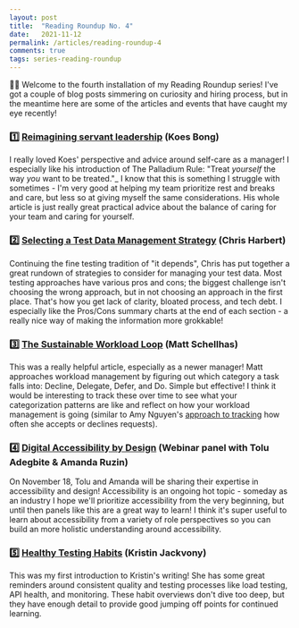 ```yaml
---
layout: post
title:  "Reading Roundup No. 4"
date:   2021-11-12
permalink: /articles/reading-roundup-4
comments: true
tags: series-reading-roundup
---
```


✍🏼 Welcome to the fourth installation of my Reading Roundup series! I've got a couple of blog posts simmering on curiosity and hiring process, but in the meantime here are some of the articles and events that have caught my eye recently! 

### 1️⃣ **[Reimagining servant leadership](https://leaddev.com/self-care-burnout/reimagining-servant-leadership) (Koes Bong)**

I really loved Koes' perspective and advice around self-care as a manager! I especially like his introduction of The Palladium Rule: "Treat _yourself_ the way _you_ want to be treated."_ I know that this is something I struggle with sometimes - I'm very good at helping my team prioritize rest and breaks and care, but less so at giving myself the same considerations. His whole article is just really great practical advice about the balance of caring for your team and caring for yourself. 

### 2️⃣ **[Selecting a Test Data Management Strategy](https://blog.testery.io/selecting-test-data-management-strategy) (Chris Harbert)**

Continuing the fine testing tradition of "it depends", Chris has put together a great rundown of strategies to consider for managing your test data. Most testing approaches have various pros and cons; the biggest challenge isn't choosing the wrong approach, but in not choosing an approach in the first place. That's how you get lack of clarity, bloated process, and tech debt. I especially like the Pros/Cons summary charts at the end of each section - a really nice way of making the information more grokkable!

### 3️⃣ **[The Sustainable Workload Loop](https://matt-schellhas.medium.com/the-sustainable-workload-loop-68cc3d5a48a6) (Matt Schellhas)**

This was a really helpful article, especially as a newer manager! Matt approaches workload management by figuring out which category a task falls into: Decline, Delegate, Defer, and Do. Simple but effective! I think it would be interesting to track these over time to see what your categorization patterns are like and reflect on how your workload management is going (similar to Amy Nguyen's [approach to tracking](https://twitter.com/amyngyn/status/1452387755544117251?s=20) how often she accepts or declines requests).  

### 4️⃣ **[Digital Accessibility by Design](https://learn.essentialaccessibility.com/hs/webinar/lessons-in-digital-accessibility-design) (Webinar panel with Tolu Adegbite & Amanda Ruzin)**

On November 18, Tolu and Amanda will be sharing their expertise in accessibility and design! Accessibility is an ongoing hot topic - someday as an industry I hope we'll prioritize accessibility from the very beginning, but until then panels like this are a great way to learn! I think it's super useful to learn about accessibility from a variety of role perspectives so you can build an more holistic understanding around accessibility.

### 5️⃣ **[Healthy Testing Habits](https://thinkingtester.com/healthy-testing-habits/) (Kristin Jackvony)**

This was my first introduction to Kristin's writing! She has some great reminders around consistent quality and testing processes like load testing, API health, and monitoring. These habit overviews don't dive too deep, but they have enough detail to provide good jumping off points for continued learning.


